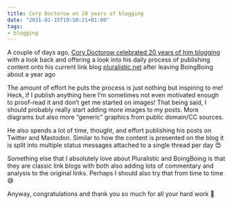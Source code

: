 ```yaml
---
title: Cory Doctorow on 20 years of blogging
date: "2021-01-15T19:50:21+01:00"
tags:
- blogging
---
```


A couple of days ago, [Cory Doctorow celebrated 20 years of him blogging](https://pluralistic.net/2021/01/13/two-decades/#hfbd) with a look back and offering a look into his daily process of publishing content onto his current link blog [pluralistic.net](https://pluralistic.net/) after leaving BoingBoing about a year ago

The amount of effort he puts the process is just nothing but inspiring to me! Heck, if I publish anything here I’m sometimes not even motivated enough to proof-read it and don’t get me started on images! That being said, I should probably really start adding more images to my posts. More diagrams but also more “generic” graphics from public domain/CC sources.

He also spends a lot of time, thought, and effort publishing his posts on Twitter and Mastodon. Similar to how the content is presented on the blog it is split into multiple status messages attached to a single thread per day 😍

Something else that I absolutely love about Pluralistic and BoingBoing is that they are classic link blogs with both also adding lots of commentary and analysis to the original links. Perhaps I should also try that from time to time 😅

Anyway, congratulations and thank you so much for all your hard work 🤩
